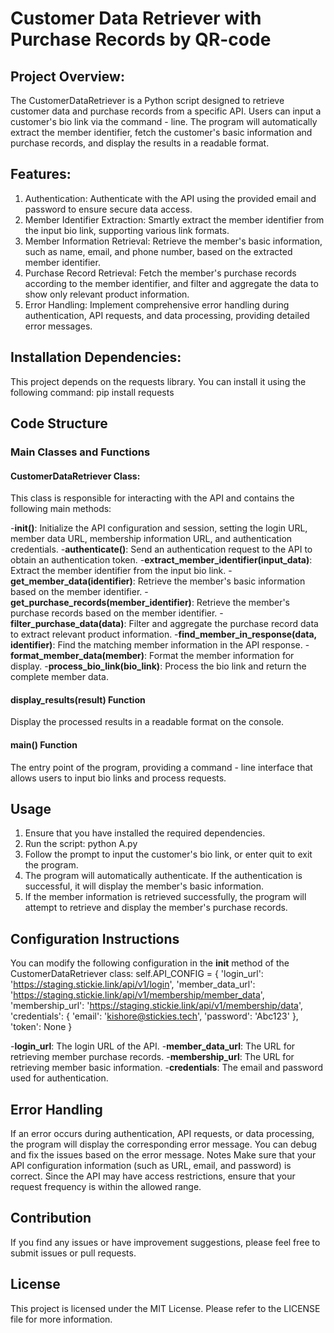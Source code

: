 # Customer Data Retriever with Purchase Records by QR-code


## Project Overview:

The CustomerDataRetriever is a Python script designed to retrieve customer data and purchase records from a specific API. Users can input a customer's bio link via the command - line. The program will automatically extract the member identifier, fetch the customer's basic information and purchase records, and display the results in a readable format.

## Features:

1. Authentication: Authenticate with the API using the provided email and password to ensure secure data access.
2. Member Identifier Extraction: Smartly extract the member identifier from the input bio link, supporting various link formats.
3. Member Information Retrieval: Retrieve the member's basic information, such as name, email, and phone number, based on the extracted member identifier.
4. Purchase Record Retrieval: Fetch the member's purchase records according to the member identifier, and filter and aggregate the data to show only relevant product information.
5. Error Handling: Implement comprehensive error handling during authentication, API requests, and data processing, providing detailed error messages.

## Installation Dependencies:

This project depends on the requests library. You can install it using the following command:
pip install requests

## Code Structure

### Main Classes and Functions

#### CustomerDataRetriever Class:
This class is responsible for interacting with the API and contains the following main methods:

-**__init__()**: Initialize the API configuration and session, setting the login URL, member data URL, membership information URL, and authentication credentials.
-**authenticate()**: Send an authentication request to the API to obtain an authentication token.
-**extract_member_identifier(input_data)**: Extract the member identifier from the input bio link.
-**get_member_data(identifier)**: Retrieve the member's basic information based on the member identifier.
-**get_purchase_records(member_identifier)**: Retrieve the member's purchase records based on the member identifier.
-**filter_purchase_data(data)**: Filter and aggregate the purchase record data to extract relevant product information.
-**find_member_in_response(data, identifier)**: Find the matching member information in the API response.
-**format_member_data(member)**: Format the member information for display.
-**process_bio_link(bio_link)**: Process the bio link and return the complete member data.

#### display_results(result) Function
Display the processed results in a readable format on the console.

#### main() Function
The entry point of the program, providing a command - line interface that allows users to input bio links and process requests.


## Usage

1. Ensure that you have installed the required dependencies.
2. Run the script:
python A.py
3. Follow the prompt to input the customer's bio link, or enter quit to exit the program.
4. The program will automatically authenticate. If the authentication is successful, it will display the member's basic information.
5. If the member information is retrieved successfully, the program will attempt to retrieve and display the member's purchase records.

## Configuration Instructions

You can modify the following configuration in the __init__ method of the CustomerDataRetriever class:
self.API_CONFIG = {
    'login_url': 'https://staging.stickie.link/api/v1/login',
    'member_data_url': 'https://staging.stickie.link/api/v1/membership/member_data',
    'membership_url': 'https://staging.stickie.link/api/v1/membership/data',
    'credentials': {
        'email': 'kishore@stickies.tech',
        'password': 'Abc123'
    },
    'token': None
}

-**login_url**: The login URL of the API.
-**member_data_url**: The URL for retrieving member purchase records.
-**membership_url**: The URL for retrieving member basic information.
-**credentials**: The email and password used for authentication.

## Error Handling

If an error occurs during authentication, API requests, or data processing, the program will display the corresponding error message. You can debug and fix the issues based on the error message.
Notes
Make sure that your API configuration information (such as URL, email, and password) is correct.
Since the API may have access restrictions, ensure that your request frequency is within the allowed range.

## Contribution

If you find any issues or have improvement suggestions, please feel free to submit issues or pull requests.

## License

This project is licensed under the MIT License. Please refer to the LICENSE file for more information.
